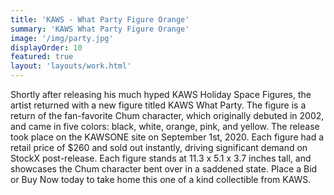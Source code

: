 ```yaml
---
title: 'KAWS - What Party Figure Orange'
summary: 'KAWS What Party Figure Orange'
image: '/img/party.jpg'
displayOrder: 10
featured: true
layout: 'layouts/work.html'
---
```


Shortly after releasing his much hyped KAWS Holiday Space Figures, the artist returned with a new figure titled KAWS What Party. The figure is a return of the fan-favorite Chum character, which originally debuted in 2002, and came in five colors: black, white, orange, pink, and yellow. The release took place on the KAWSONE site on September 1st, 2020. Each figure had a retail price of $260 and sold out instantly, driving significant demand on StockX post-release. Each figure stands at 11.3 x 5.1 x 3.7 inches tall, and showcases the Chum character bent over in a saddened state. Place a Bid or Buy Now today to take home this one of a kind collectible from KAWS.
